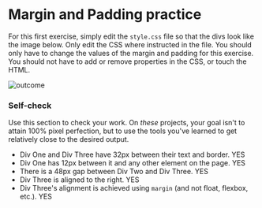# Margin and Padding practice

For this first exercise, simply edit the `style.css` file so that the divs look like the image below. Only edit the CSS where instructed in the file. You should only have to change the values of the margin and padding for this exercise. You should not have to add or remove properties in the CSS, or touch the HTML.

![outcome](./desired-outcome.png)

### Self-check

Use this section to check your work. On _these_ projects, your goal isn't to attain 100% pixel perfection, but to use the tools you've learned to get relatively close to the desired output.

- Div One and Div Three have 32px between their text and border.
  YES
- Div One has 12px between it and any other element on the page.
  YES
- There is a 48px gap between Div Two and Div Three.
  YES
- Div Three is aligned to the right.
  YES
- Div Three's alignment is achieved using `margin` (and not float, flexbox, etc.).
  YES
